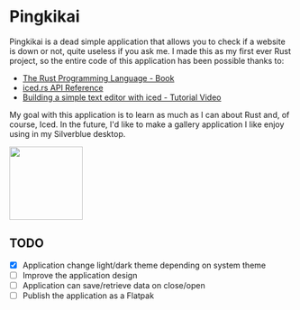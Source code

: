 # Pingkikai

Pingkikai is a dead simple application that allows you to check if a website is down or not, quite useless if you ask me. I made this as my first ever Rust project, so the entire code of this application has been possible thanks to:

- [The Rust Programming Language - Book](https://doc.rust-lang.org/book/)
- [iced.rs API Reference](https://docs.rs/iced/latest/iced/)
- [Building a simple text editor with iced - Tutorial Video](https://www.youtube.com/watch?v=gcBJ7cPSALo&t=573s)

My goal with this application is to learn as much as I can about Rust and, of course, Iced. In the future, I'd like to make a gallery application I like enjoy using in my Silverblue desktop.

<a href="https://github.com/iced-rs/iced">
  <img src="https://gist.githubusercontent.com/hecrj/ad7ecd38f6e47ff3688a38c79fd108f0/raw/74384875ecbad02ae2a926425e9bcafd0695bade/color.svg" width="130px">
</a>

## TODO

- [X] Application change light/dark theme depending on system theme
- [ ] Improve the application design
- [ ] Application can save/retrieve data on close/open
- [ ] Publish the application as a Flatpak